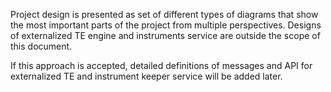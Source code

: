 Project design is presented as set of different types of diagrams that show the most important parts of the project from multiple perspectives. Designs of externalized TE engine and instruments service are outside the scope of this document.

If this approach is accepted, detailed definitions of messages and API for externalized TE and instrument keeper service will be added later.